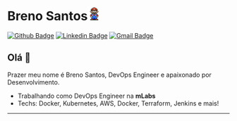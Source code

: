 # Breno Santos<img src="https://github.com/brenohbsantos/brenohbsantos/blob/master/assets/Mario_Hello_Big.gif" width="30px">

[![Github Badge](https://img.shields.io/badge/-Github-000?style=flat-square&logo=Github&logoColor=white&link=https://github.com/lucasgdb)](https://github.com/brenohbsantos)
[![Linkedin Badge](https://img.shields.io/badge/-LinkedIn-blue?style=flat-square&logo=Linkedin&logoColor=white&link=https://www.linkedin.com/in/lucas-bittencourt/)](https://www.linkedin.com/in/breno-santosdevops/)
[![Gmail Badge](https://img.shields.io/badge/-Gmail-c14438?style=flat-square&logo=Gmail&logoColor=white&link=mailto:lucasgdbittencourt@gmail.com)](mailto:breno.santosjc@gmail.com)

## Olá 👋

Prazer meu nome é Breno Santos, DevOps Engineer e apaixonado por Desenvolvimento.

- Trabalhando como DevOps Engineer na **mLabs**
- Techs: Docker, Kubernetes, AWS, Docker, Terraform, Jenkins e mais!

---
